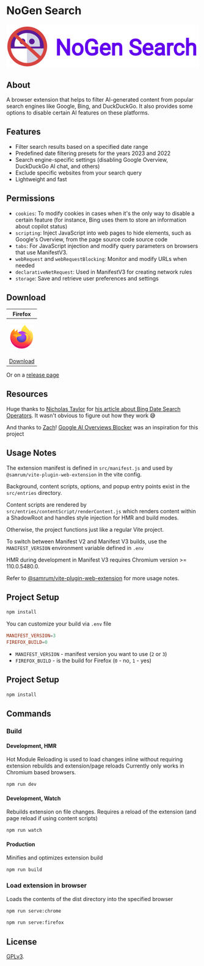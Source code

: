 # NoGen Search

![no-gen-search](img/brand.png)

## About

A browser extension that helps to filter AI-generated content from popular
search engines like Google, Bing, and DuckDuckGo. It also provides some options
to disable certain AI features on these platforms.

## Features

- Filter search results based on a specified date range
- Predefined date filtering presets for the years 2023 and 2022
- Search engine-specific settings (disabling Google Overview, DuckDuckGo AI chat, and others)
- Exclude specific websites from your search query
- Lightweight and fast

## Permissions

- `cookies`: To modify cookies in cases when it's the only way to disable a certain feature (for instance, Bing uses them to store an
  information about copilot status)
- `scripting`: Inject JavaScript into web pages to hide elements, such as Google's Overview, from the page source code
  source code
- `tabs`: For JavaScript injection and modify query parameters on browsers that use ManifestV3.
- `webRequest` and `webRequestBlocking`: Monitor and modify URLs when needed
- `declarativeNetRequest`: Used in ManifestV3 for creating network rules
- `storage`: Save and retrieve user preferences and settings


## Download

|Firefox|
|---    |
|<p align="center"><a href="https://addons.mozilla.org/en-US/firefox/addon/nogen-search/" ><img src="img/firefox.png"></a></p>|<p align="center">|
|[Download](https://addons.mozilla.org/en-US/firefox/addon/nogen-search/)|

Or on a [release page](https://github.com/nuckle/nogen-search/releases/latest)

## Resources

Huge thanks to [Nicholas Taylor](https://nullhandle.org/) for [his article about Bing Date Search Operators](https://nullhandle.org/blog/2024-06-12-exploring-the-bing-date-search-operators.html). It wasn't obvious to figure out how they work 😅

And thanks to [Zach](https://github.com/zbarnz)! [Google AI Overviews Blocker](https://github.com/zbarnz/Google_AI_Overviews_Blocker) was an inspiration for this project

## Usage Notes

The extension manifest is defined in `src/manifest.js` and used by
`@samrum/vite-plugin-web-extension` in the vite config.

Background, content scripts, options, and popup entry points exist in the
`src/entries` directory.

Content scripts are rendered by `src/entries/contentScript/renderContent.js`
which renders content within a ShadowRoot and handles style injection for HMR
and build modes.

Otherwise, the project functions just like a regular Vite project.

To switch between Manifest V2 and Manifest V3 builds, use the `MANIFEST_VERSION`
environment variable defined in `.env`

HMR during development in Manifest V3 requires Chromium version >= 110.0.5480.0.

Refer to
[@samrum/vite-plugin-web-extension](https://github.com/samrum/vite-plugin-web-extension)
for more usage notes.

## Project Setup

```sh
npm install
```

You can customize your build via `.env` file

```conf
MANIFEST_VERSION=3
FIREFOX_BUILD=0
```

- `MANIFEST_VERSION` - manifest version you want to use (`2` or `3`)
- `FIREFOX_BUILD` - is the build for Firefox (`0` - no, `1` - yes)

## Project Setup

```sh
npm install
```

## Commands

### Build

#### Development, HMR

Hot Module Reloading is used to load changes inline without requiring extension
rebuilds and extension/page reloads Currently only works in Chromium based
browsers.

```sh
npm run dev
```

#### Development, Watch

Rebuilds extension on file changes. Requires a reload of the extension (and page
reload if using content scripts)

```sh
npm run watch
```

#### Production

Minifies and optimizes extension build

```sh
npm run build
```

### Load extension in browser

Loads the contents of the dist directory into the specified browser

```sh
npm run serve:chrome
```

```sh
npm run serve:firefox
```

## License

[GPLv3](LICENSE).
